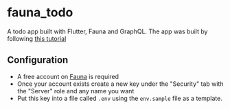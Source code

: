 # fauna_todo

A todo app built with Flutter, Fauna and GraphQL. The app was built by following [this tutorial](https://css-tricks.com/how-to-build-a-full-stack-mobile-application-with-flutter-fauna-and-graphql/)

## Configuration

- A free account on [Fauna](fauna.com) is required
- Once your account exists create a new key under the "Security" tab with the "Server" role and any name you want
- Put this key into a file called `.env` using the `env.sample` file as a template.